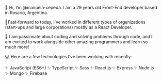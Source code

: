 
👋 Hi, I’m @manuela-cepeda. I am a 29 years old Front-End developer based in Rosario, Argentina.

🌱Fast-forward to today, I’ve worked in different types of organizations (start-ups and large corporations) mostly as a React Developer.


💞️ I am passionate about coding and solving problems through code, and I am excited to work alongside other amazing programmers and learn so much more!


💻 Here are a few technologies I’ve been working with recently:

✨ JavaScript (ES6+)
✨ TypeScript
✨ Sass
✨ React.js
✨ Express
✨ Node.js
✨ Mongo
✨ Firebase
